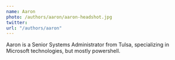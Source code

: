 ```yaml
---
name: Aaron
photo: /authors/aaron/aaron-headshot.jpg
twitter:
url: "/authors/aaron"
---
```

Aaron is a Senior Systems Administrator from Tulsa, specializing in Microsoft technologies, but mostly powershell.